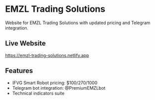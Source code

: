 # EMZL Trading Solutions

Website for EMZL Trading Solutions with updated pricing and Telegram integration.

## Live Website
https://emzl-trading-solutions.netlify.app

## Features
- IFVG Smart Robot pricing: $100/270/1000
- Telegram bot integration: @PremiumEMZLbot
- Technical indicators suite     
 